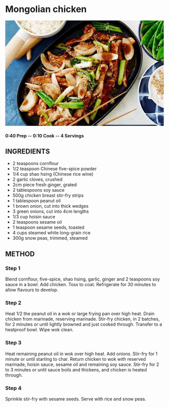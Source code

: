 # Mongolian chicken
![](https://raw.githubusercontent.com/fuzzwah/recipes/images/pics/Mongolian_chicken.jpg)
#### 0:40 Prep -- 0:10 Cook -- 4 Servings
## INGREDIENTS
* 2 teaspoons cornflour
* 1/2 teaspoon Chinese five-spice powder
* 1/4 cup shao hsing (Chinese rice wine)
* 2 garlic cloves, crushed
* 2cm piece fresh ginger, grated
* 2 tablespoons soy sauce
* 500g chicken breast stir-fry strips
* 1 tablespoon peanut oil
* 1 brown onion, cut into thick wedges
* 3 green onions, cut into 4cm lengths
* 1/3 cup hoisin sauce
* 2 teaspoons sesame oil
* 1  teaspoon sesame seeds, toasted
* 4 cups steamed white long-grain rice
* 300g snow peas, trimmed, steamed
## METHOD
### Step 1
Blend cornflour, five-spice, shao hsing, garlic, ginger and 2 teaspoons soy sauce in a bowl. Add chicken. Toss to coat. Refrigerate for 30 minutes to allow flavours to develop.
### Step 2
Heat 1/2 the peanut oil in a wok or large frying pan over high heat. Drain chicken from marinade, reserving marinade. Stir-fry chicken, in 2 batches, for 2 minutes or until lightly browned and just cooked through. Transfer to a heatproof bowl. Wipe wok clean.
### Step 3
Heat remaining peanut oil in wok over high heat. Add onions. Stir-fry for 1 minute or until starting to char. Return chicken to wok with reserved marinade, hoisin sauce, sesame oil and remaining soy sauce. Stir-fry for 2 to 3 minutes or until sauce boils and thickens, and chicken is heated through.
### Step 4
Sprinkle stir-fry with sesame seeds. Serve with rice and snow peas.
